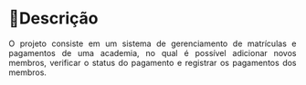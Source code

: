 <h1>📄Descrição</h1>
<p align="justify">O projeto consiste em um sistema de gerenciamento de matrículas e pagamentos de uma academia, no qual é possível adicionar novos membros, verificar o status do pagamento e registrar os pagamentos dos membros.